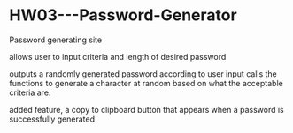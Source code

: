 # HW03---Password-Generator

Password generating site

allows user to input criteria and length of desired password

outputs a randomly generated password according to user input
calls the functions to generate a character at random based on what the acceptable criteria are.

added feature, a copy to clipboard button that appears when a password is successfully generated
